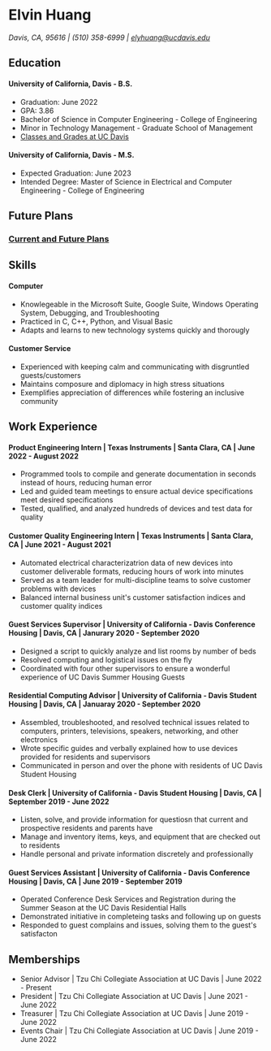 <!-- ## Welcome to GitHub Pages

You can use the [editor on GitHub](https://github.com/Elvin-UCD/Elvin-UCD.github.io/edit/main/README.md) to maintain and preview the content for your website in Markdown files.

Whenever you commit to this repository, GitHub Pages will run [Jekyll](https://jekyllrb.com/) to rebuild the pages in your site, from the content in your Markdown files.

### Markdown

Markdown is a lightweight and easy-to-use syntax for styling your writing. It includes conventions for

```markdown
Syntax highlighted code block

# Header 1
## Header 2
### Header 3

- Bulleted
- List

1. Numbered
2. List

**Bold** and _Italic_ and `Code` text

[Link](url) and ![Image](src)
```

For more details see [GitHub Flavored Markdown](https://guides.github.com/features/mastering-markdown/).

### Jekyll Themes

Your Pages site will use the layout and styles from the Jekyll theme you have selected in your [repository settings](https://github.com/Elvin-UCD/Elvin-UCD.github.io/settings/pages). The name of this theme is saved in the Jekyll `_config.yml` configuration file.

### Support or Contact

Having trouble with Pages? Check out our [documentation](https://docs.github.com/categories/github-pages-basics/) or [contact support](https://support.github.com/contact) and we’ll help you sort it out. -->

# Elvin Huang
*Davis, CA, 95616 | (510) 358-6999 | [elyhuang@ucdavis.edu](elyhuang@ucdavis.edu)*

## Education
#### University of California, Davis - B.S.
- Graduation: June 2022
- GPA: 3.86
- Bachelor of Science in Computer Engineering - College of Engineering
- Minor in Technology Management - Graduate School of Management
- [Classes and Grades at UC Davis](/grades)


#### University of California, Davis - M.S.
- Expected Graduation: June 2023
- Intended Degree: Master of Science in Electrical and Computer Engineering - College of Engineering


## Future Plans
### [Current and Future Plans](/future)

## Skills
#### Computer
- Knowlegeable in the Microsoft Suite, Google Suite, Windows Operating System, Debugging, and Troubleshooting
- Practiced in C, C++, Python, and Visual Basic
- Adapts and learns to new technology systems quickly and thorougly

#### Customer Service
- Experienced with keeping calm and communicating with disgruntled guests/customers
- Maintains composure and diplomacy in high stress situations
- Exemplifies appreciation of differences while fostering an inclusive community

<!--
## Projects
### ECS 150
#### Simple Shell

#### User Level Thread Library

#### Emulated FAT-Based Filesystem
--> 

## Work Experience
#### Product Engineering Intern | Texas Instruments | Santa Clara, CA | June 2022 - August 2022
- Programmed tools to compile and generate documentation in seconds instead of hours, reducing human error
- Led and guided team meetings to ensure actual device specifications meet desired specifications
- Tested, qualified, and analyzed hundreds of devices and test data for quality 

#### Customer Quality Engineering Intern | Texas Instruments | Santa Clara, CA | June 2021 - August 2021
- Automated electrical characterizatrion data of new devices into customer deliverable formats, reducing hours of work into minutes
- Served as a team leader for multi-discipline teams to solve customer problems with devices
- Balanced internal business unit's customer satisfaction indices and customer quality indices

#### Guest Services Supervisor | University of California - Davis Conference Housing | Davis, CA | Janurary 2020 - September 2020
- Designed a script to quickly analyze and list rooms by number of beds
- Resolved computing and logistical issues on the fly
- Coordinated with four other supervisors to ensure a wonderful experience of UC Davis Summer Housing Guests

#### Residential Computing Advisor | University of California - Davis Student Housing | Davis, CA | Januaray 2020 - September 2020
- Assembled, troubleshooted, and resolved technical issues related to computers, printers, televisions, speakers, networking, and other electronics
- Wrote specific guides and verbally explained how to use devices provided for residents and supervisors
- Communicated in person and over the phone with residents of UC Davis Student Housing

#### Desk Clerk | University of California - Davis Student Housing | Davis, CA | September 2019 - June 2022
- Listen, solve, and provide information for questiosn that current and prospective residents and parents have
- Manage and inventory items, keys, and equipment that are checked out to residents
- Handle personal and private information discretely and professionally

#### Guest Services Assistant | University of California - Davis Conference Housing | Davis, CA | June 2019 - September 2019
- Operated Conference Desk Services and Registration during the Summer Season at the UC Davis Residential Halls
- Demonstrated initiative in completeing tasks and following up on guests
- Responded to guest complains and issues, solving them to the guest's satisfacton

## Memberships
- Senior Advisor \| Tzu Chi Collegiate Association at UC Davis \| June 2022 - Present
- President \| Tzu Chi Collegiate Association at UC Davis \| June 2021 - June 2022
- Treasurer \| Tzu Chi Collegiate Association at UC Davis \| June 2019 - June 2022
- Events Chair \| Tzu Chi Collegiate Association at UC Davis \| June 2019 - June 2022

